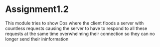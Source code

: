 # Assignment1.2 
This module tries to show Dos where the client floods a server with countless 
requests causing the server to have to respond to all these requests at the same
time overwhelming their connection so they can no longer send their ininformation 
